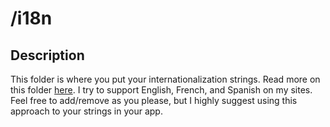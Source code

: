 # /i18n
## Description
This folder is where you put your internationalization strings. Read more on this folder [here](https://github.com/TAPevents/tap-i18n#structure-of-languages-files). I try to support English, French, and Spanish on my sites. Feel free to add/remove as you please, but I highly suggest using this approach to your strings in your app.